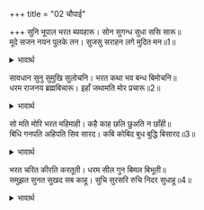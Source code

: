+++
title = "02 चौपाई"

+++
सुनि भूपाल भरत ब्यवहारू। सोन सुगन्ध सुधा ससि सारू॥  
मूदे सजन नयन पुलके तन। सुजसु सराहन लगे मुदित मन॥1॥  

<details><summary>भावार्थ</summary>

सोने में सुगन्ध और (समुद्र से निकली हुई) सुधा में चन्द्रमा के सार अमृत के समान भरतजी का व्यवहार सुनकर राजा ने (प्रेम विह्वल होकर) अपने (प्रेमाश्रुओं के) जल से भरे नेत्रों को मूँद लिया (वे भरतजी के प्रेम में मानो ध्यानस्थ हो गए)। वे शरीर से पुलकित हो गए और मन में आनन्दित होकर भरतजी के सुन्दर यश की सराहना करने लगे॥1॥  
</details>

सावधान सुनु सुमुखि सुलोचनि। भरत कथा भव बन्ध बिमोचनि॥  
धरम राजनय ब्रह्मबिचारू। इहाँ जथामति मोर प्रचारू॥2॥  

<details><summary>भावार्थ</summary>

(वे बोले-) हे सुमुखि! हे सुनयनी! सावधान होकर सुनो। भरतजी की कथा संसार के बन्धन से छुडाने वाली है। धर्म, राजनीति और ब्रह्मविचार- इन तीनों विषयों में अपनी बुद्धि के अनुसार मेरी (थोडी-बहुत) गति है (अर्थात इनके सम्बन्ध में मैं कुछ जानता हूँ)॥2॥  
</details>

सो मति मोरि भरत महिमाही। कहै काह छलि छुअति न छाँही॥  
बिधि गनपति अहिपति सिव सारद। कबि कोबिद बुध बुद्धि बिसारद॥3॥  

<details><summary>भावार्थ</summary>

वह (धर्म, राजनीति और ब्रह्मज्ञान में प्रवेश रखने वाली) मेरी बुद्धि भरतजी की महिमा का वर्णन तो क्या करे, छल करके भी उसकी छाया तक को नहीं छू पाती! ब्रह्माजी, गणेशजी, शेषजी, महादेवजी, सरस्वतीजी, कवि, ज्ञानी, पण्डित और बुद्धिमान-॥3॥  
</details>

भरत चरित कीरति करतूती। धरम सील गुन बिमल बिभूती॥  
समुझत सुनत सुखद सब काहू। सुचि सुरसरि रुचि निदर सुधाहू॥4॥  

<details><summary>भावार्थ</summary>

सब किसी को भरतजी के चरित्र, कीर्ति, करनी, धर्म, शील, गुण और निर्मल ऐश्वर्य समझने में और सुनने में सुख देने वाले हैं और पवित्रता में गङ्गाजी का तथा स्वाद (मधुरता) में अमृत का भी तिरस्कार करने वाले हैं॥4॥  
</details>

<div class="audioEmbed"  caption="AIR-वाचनम्" src="https://archive
.org/download/rAmcharitmAnas-AIR/EPI-228.mp3"></div>
